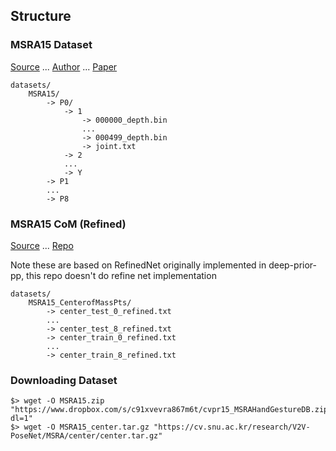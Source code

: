 ## Structure

### MSRA15 Dataset
[Source](https://www.dropbox.com/s/c91xvevra867m6t/cvpr15_MSRAHandGestureDB.zip?dl=0) ...
[Author](https://jimmysuen.github.io/) ...
[Paper](https://www.cv-foundation.org/openaccess/content_cvpr_2015/papers/Sun_Cascaded_Hand_Pose_2015_CVPR_paper.pdf)

```
datasets/
    MSRA15/
        -> P0/
            -> 1
                -> 000000_depth.bin
                ...
                -> 000499_depth.bin
                -> joint.txt
            -> 2
            ...
            -> Y
        -> P1
        ...
        -> P8
```

### MSRA15 CoM (Refined)
[Source](https://cv.snu.ac.kr/research/V2V-PoseNet/MSRA/center/center.tar.gz) ...
[Repo](https://github.com/dragonbook/V2V-PoseNet-pytorch)

Note these are based on RefinedNet originally implemented in deep-prior-pp, this repo doesn't do refine net implementation

```
datasets/
    MSRA15_CenterofMassPts/
        -> center_test_0_refined.txt
        ...
        -> center_test_8_refined.txt
        -> center_train_0_refined.txt
        ...
        -> center_train_8_refined.txt
```

### Downloading Dataset
```
$> wget -O MSRA15.zip "https://www.dropbox.com/s/c91xvevra867m6t/cvpr15_MSRAHandGestureDB.zip?dl=1"
$> wget -O MSRA15_center.tar.gz "https://cv.snu.ac.kr/research/V2V-PoseNet/MSRA/center/center.tar.gz"
```
